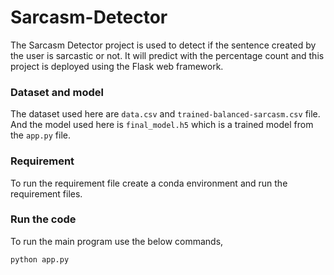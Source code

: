 # Sarcasm-Detector

The Sarcasm Detector project is used to detect if the sentence created by the user is sarcastic or not. It will predict with the percentage count and this project is deployed using the Flask web framework.

### Dataset and model

The dataset used here are `data.csv` and `trained-balanced-sarcasm.csv` file. And the model used here is `final_model.h5` which is a trained model from the `app.py` file.

### Requirement

To run the requirement file create a conda environment and run the requirement files.

### Run the code

To run the main program use the below commands,
```
python app.py
```

